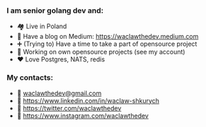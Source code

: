 ### I am senior golang dev and:

- 🏘️ Live in Poland
- 📖 Have a blog on Medium: https://waclawthedev.medium.com
- ➕ (Trying to) Have a time to take a part of opensource project
- 🤔 Working on own opensource projects (see my account)
- ❤️ Love Postgres, NATS, redis

### My contacts:
- 📨 waclawthedev@gmail.com
- 🔗 https://www.linkedin.com/in/waclaw-shkurych
- 🔗 https://twitter.com/waclawthedev
- 🔗 https://www.instagram.com/waclawthedev
